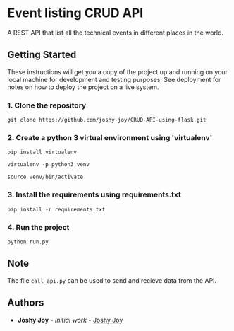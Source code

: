 # Event listing CRUD API
A REST API that list all the technical events in different places in the world.



## Getting Started
These instructions will get you a copy of the project up and running on your local machine for development and testing purposes. See deployment for notes on how to deploy the project on a live system.


### 1. Clone the repository

```
git clone https://github.com/joshy-joy/CRUD-API-using-flask.git
```

### 2. Create a python 3 virtual environment using 'virtualenv'

```
pip install virtualenv

virtualenv -p python3 venv

source venv/bin/activate
```

### 3. Install the requirements using requirements.txt

```
pip install -r requirements.txt
```

### 4. Run the project

```
python run.py
```

## Note

The file ```call_api.py``` can be used to send and recieve data from the API.

## Authors

* **Joshy Joy** - *Initial work* - [Joshy Joy](https://github.com/joshy-joy/)
